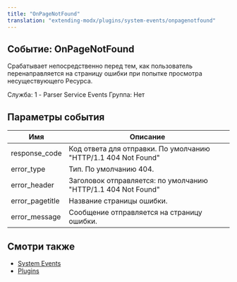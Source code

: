 ```yaml
---
title: "OnPageNotFound"
translation: "extending-modx/plugins/system-events/onpagenotfound"
---
```


## Событие: OnPageNotFound

Срабатывает непосредственно перед тем, как пользователь перенаправляется на страницу ошибки при попытке просмотра несуществующего Ресурса.

Служба: 1 - Parser Service Events
Группа: Нет

## Параметры события

| Имя              | Описание                                                       |
| ---------------- | -------------------------------------------------------------- |
| response\_code   | Код ответа для отправки. По умолчанию "HTTP/1.1 404 Not Found" |
| error\_type      | Тип. По умолчанию 404.                                         |
| error\_header    | Заголовок отправляется: по умолчанию "HTTP/1.1 404 Not Found"  |
| error\_pagetitle | Название страницы ошибки.                                      |
| error\_message   | Сообщение отправляется на страницу ошибки.                     |

## Смотри также

- [System Events](extending-modx/plugins/system-events "System Events")
- [Plugins](extending-modx/plugins "Plugins")
